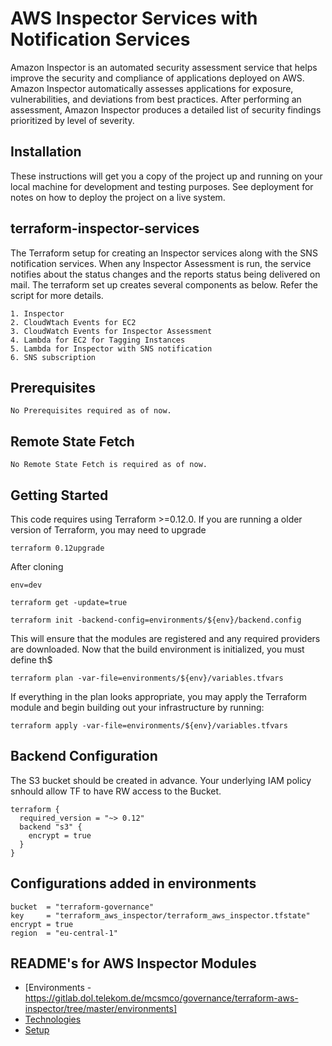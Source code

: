 # AWS Inspector Services with Notification Services

Amazon Inspector is an automated security assessment service that helps improve the security and compliance of applications deployed on AWS. Amazon Inspector automatically assesses applications for exposure, vulnerabilities, and deviations from best practices. After performing an assessment, Amazon Inspector produces a detailed list of security findings prioritized by level of severity. 

## Installation

These instructions will get you a copy of the project up and running on your local machine for development and testing purposes. See deployment for notes on how to deploy the project on a live system.


## terraform-inspector-services



The Terraform setup for creating an Inspector services along with the SNS notification services. When any Inspector Assessment is run, the service notifies about the status changes and the reports status being delivered on mail. 
The terraform set up creates several components as below. Refer the script for more details. 

```
1. Inspector 
2. CloudWtach Events for EC2
3. CloudWatch Events for Inspector Assessment
4. Lambda for EC2 for Tagging Instances
5. Lambda for Inspector with SNS notification
6. SNS subscription 

```


## Prerequisites

```
No Prerequisites required as of now.

```


## Remote State Fetch

```
No Remote State Fetch is required as of now. 
```


## Getting Started

  
This code requires using Terraform >=0.12.0.  If you are running a older version of Terraform, you may need to upgrade

```
terraform 0.12upgrade
```

After cloning

```
env=dev

terraform get -update=true

terraform init -backend-config=environments/${env}/backend.config
```

This will ensure that the modules are registered and any required providers are downloaded.  Now that the build environment is initialized, you must define th$

```
terraform plan -var-file=environments/${env}/variables.tfvars 
```

If everything in the plan looks appropriate, you may apply the Terraform module and begin building out your infrastructure by running:

```
terraform apply -var-file=environments/${env}/variables.tfvars 

```

 

## Backend Configuration

The S3 bucket should be created in advance. Your underlying IAM policy snhould allow TF to have RW access to the Bucket. 


```
terraform {
  required_version = "~> 0.12"
  backend "s3" {
    encrypt = true
  }
}
```

## Configurations added in environments
```
bucket  = "terraform-governance"
key     = "terraform_aws_inspector/terraform_aws_inspector.tfstate"
encrypt = true
region  = "eu-central-1"

```

## README's for AWS Inspector Modules
* [Environments - https://gitlab.dol.telekom.de/mcsmco/governance/terraform-aws-inspector/tree/master/environments]
* [Technologies](#technologies)
* [Setup](#setup)
